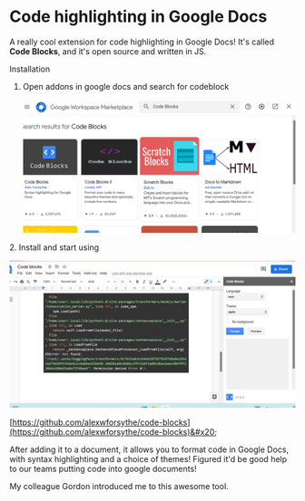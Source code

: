 # Code highlighting in Google Docs

A really cool extension for code highlighting in Google Docs! It's called **Code Blocks**, and it's open source and written in JS.

Installation

1. Open addons in google docs and search for codeblock\
   \
   &#x20;![](<../.gitbook/assets/image (13) (1).png>)

2\. Install and start using



![](<../.gitbook/assets/image (31).png>)

[https://github.com/alexwforsythe/code-blocks](https://github.com/alexwforsythe/code-blocks)&#x20;

After adding it to a document, it allows you to format code in Google Docs, with syntax highlighting and a choice of themes! Figured it'd be good help to our teams putting code into google documents!



My colleague Gordon introduced me to this awesome tool.
